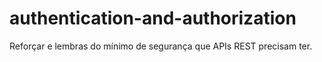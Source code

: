 # authentication-and-authorization
Reforçar e lembras do mínimo de segurança que APIs REST precisam ter.
